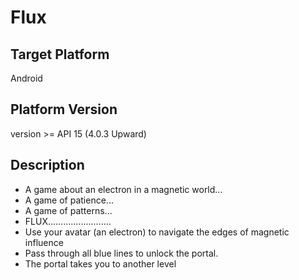 # Flux
## Target Platform
Android
## Platform Version
version >= API 15 (4.0.3 Upward)
## Description
- A game about an electron in a magnetic world...
- A game of patience... 
- A game of patterns...
- FLUX.........................
- Use your avatar (an electron) to navigate the edges of magnetic influence
- Pass through all blue lines to unlock the portal.
- The portal takes you to another level
